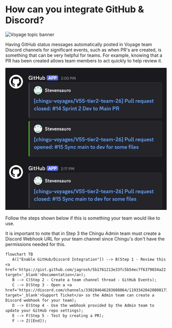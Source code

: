 # How can you integrate GitHub & Discord?
![Voyage topic banner](../assets/horizontal-paint-splash-green.jpg)

Having GitHub status messages automatically posted in Voyage team Discord channels for
significant events, such as when PR's are created, is something that can be very helpful
for teams. For example, knowing that a PR has been created allows team members to act
quickly to help review it.

![GitHub message posted to Discord](../assets/github_discord_msg.png)

Follow the steps shown below if this is something your team would like to use. 

It is important to note that in Step 3 the Chingu Admin team must create a Discord Webhook URL
for your team channel since Chingu's don't have the permissions needed for this. 

```mermaid
flowchart TB
   A(["Enable GitHub/Discord Integration"]) --> B(Step 1 - Review this <a href='https://gist.github.com/jagrosh/5b1761213e33fc5b54ec7f6379034a22' target='_blank'>Documentation</a>);
   B --> C(Step 2 - Create a team channel thread - GitHub Events);
   C --> D(Step 3 - Open a <a href='https://discord.com/channels/330284646283608064/1193342042080817323' target='_blank'>Support Ticket</a> so the Admin team can create a Discord webhook for your team);
   D --> E(Step 4 - Use the webhook provided by the Admin team to update your GitHub repo settings);
   E --> F(Step 5 - Test by creating a PR);
   F --> Z([End]);
```